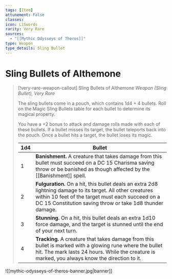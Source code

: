 ```yaml
---
tags: [Item]
attunement: False
classes: 
icon: LiSwords
rarity: Very Rare
sources:
  - "[[Mythic Odysseys of Theros]]"
type: Weapon
type_details: Sling Bullet
---
```

# Sling Bullets of Althemone
>[!very-rare-weapon-callout] Sling Bullets of Althemone
>*Weapon (Sling Bullet), Very Rare*
>
>The sling bullets come in a pouch, which contains 1d4 + 4 bullets. Roll on the Magic Sling Bullets table for each bullet to determine its magical property.
>
>You have a +2 bonus to attack and damage rolls made with each of these bullets. If a bullet misses its target, the bullet teleports back into the pouch. Once a bullet hits a target, the bullet loses its magic.
>
>
>
>| 1d4 | Bullet |
>| --- | --- |
>| 1 | **Banishment.** A creature that takes damage from this bullet must succeed on a DC 15 Charisma saving throw or be banished as though affected by the [[Banishment]] spell. |
>| 2 | **Fulguration.** On a hit, this bullet deals an extra 2d8 lightning damage to its target. All other creatures within 10 feet of the target must each succeed on a DC 15 Constitution saving throw or take 1d8 thunder damage. |
>| 3 | **Stunning.** On a hit, this bullet deals an extra 1d10 force damage, and the target is stunned until the end of your next turn. |
>| 4 | **Tracking.** A creature that takes damage from this bullet is marked with a glowing rune where the bullet hit. The mark lasts 24 hours. While the creature is marked, you always know the direction to it. |

![[mythic-odysseys-of-theros-banner.jpg|banner]]
